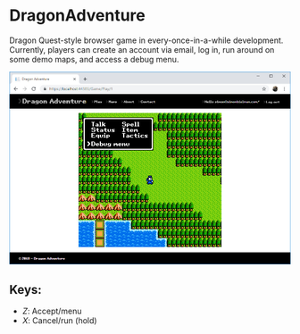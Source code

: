 # DragonAdventure

Dragon Quest-style browser game in every-once-in-a-while development.
Currently, players can create an account via email, log in, run around on some
demo maps, and access a debug menu.

![Screenshot (2019.6.6)](/Screenshots/2019-06-06_GameWithMenu.jpg?raw=true "Walking around and looking at the menu")

## Keys:

* *Z*: Accept/menu
* *X*: Cancel/run (hold)
